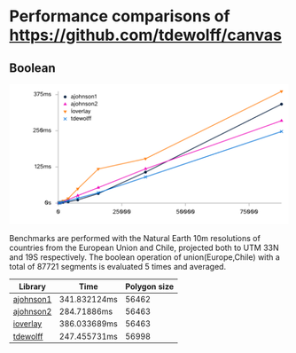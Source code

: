 # Performance comparisons of https://github.com/tdewolff/canvas
## Boolean
![Boolean results graph](https://raw.githubusercontent.com/tdewolff/canvas_benchmarks/refs/heads/master/boolean/results.png)

Benchmarks are performed with the Natural Earth 10m resolutions of countries from the European Union and Chile, projected both to UTM 33N and 19S respectively. The boolean operation of union(Europe,Chile) with a total of 87721 segments is evaluated 5 times and averaged.

| Library | Time | Polygon size |
| --- | --- | --- |
| [ajohnson1](http://www.angusj.com/delphi/clipper/documentation/Docs/Overview/_Body.htm) | 341.832124ms | 56462 |
| [ajohnson2](https://github.com/AngusJohnson/Clipper2) | 284.71886ms | 56463 |
| [ioverlay](https://github.com/iShape-Rust/iOverlay) | 386.033689ms | 56463 |
| [tdewolff](https://github.com/tdewolff/canvas) | 247.455731ms | 56998 |
